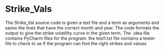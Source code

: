# Strike_Vals
The Strike_Val source code is given a text file and a term as arguments and saves the lines that have the correct month and year.
The code formats the output to give the strike volatility curve in the given term.
The .idea file contains PyCharm files for the program.
the test1.txt file contains a tester file to check to se if the program can find the right strikes and values
